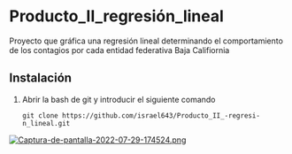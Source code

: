 # Producto_II_regresión_lineal
Proyecto que gráfica una regresión lineal determinando el comportamiento de los contagios por cada entidad federativa Baja Califiornia

## Instalación 
1. Abrir la bash de git y introducir el siguiente comando

   ```
   git clone https://github.com/israel643/Producto_II_-regresi-n_lineal.git
   ```

[![Captura-de-pantalla-2022-07-29-174524.png](https://i.postimg.cc/28jLHQ9j/Captura-de-pantalla-2022-07-29-174524.png)](https://postimg.cc/yW5NxZz2)
